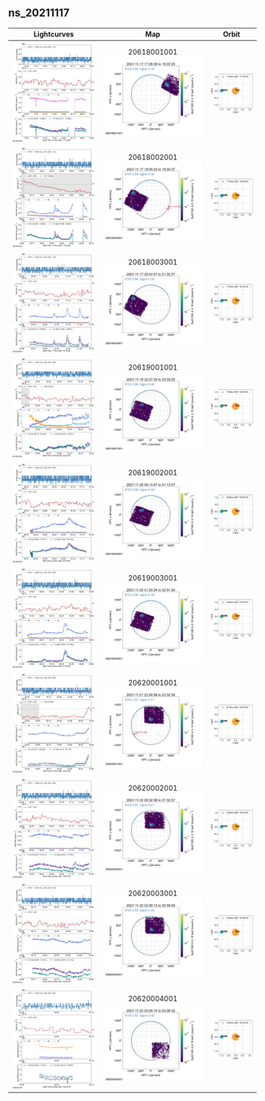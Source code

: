## ns_20211117
|  Lightcurves |  Map | Orbit |
|:---:|:---:|:---:|
|[![](ltc_20211117_1720_20618001001_ngs.png)](ltc_20211117_1720_20618001001_ngs.png)|20618001001<br/>[![](map_20211117_1720_20618001001_ngs.png)](map_20211117_1720_20618001001_ngs.png)|[![](orbeph_20211117_1720_20618001001_ngs.png)](orbeph_20211117_1720_20618001001_ngs.png)|
|[![](ltc_20211117_1900_20618002001_ngs.png)](ltc_20211117_1900_20618002001_ngs.png)|20618002001<br/>[![](map_20211117_1900_20618002001_ngs.png)](map_20211117_1900_20618002001_ngs.png)|[![](orbeph_20211117_1900_20618002001_ngs.png)](orbeph_20211117_1900_20618002001_ngs.png)|
|[![](ltc_20211117_2035_20618003001_ngs.png)](ltc_20211117_2035_20618003001_ngs.png)|20618003001<br/>[![](map_20211117_2035_20618003001_ngs.png)](map_20211117_2035_20618003001_ngs.png)|[![](orbeph_20211117_2035_20618003001_ngs.png)](orbeph_20211117_2035_20618003001_ngs.png)|
|[![](ltc_20211119_2230_20619001001_ngs.png)](ltc_20211119_2230_20619001001_ngs.png)|20619001001<br/>[![](map_20211119_2230_20619001001_ngs.png)](map_20211119_2230_20619001001_ngs.png)|[![](orbeph_20211119_2230_20619001001_ngs.png)](orbeph_20211119_2230_20619001001_ngs.png)|
|[![](ltc_20211120_0005_20619002001_ngs.png)](ltc_20211120_0005_20619002001_ngs.png)|20619002001<br/>[![](map_20211120_0005_20619002001_ngs.png)](map_20211120_0005_20619002001_ngs.png)|[![](orbeph_20211120_0005_20619002001_ngs.png)](orbeph_20211120_0005_20619002001_ngs.png)|
|[![](ltc_20211120_0145_20619003001_ngs.png)](ltc_20211120_0145_20619003001_ngs.png)|20619003001<br/>[![](map_20211120_0145_20619003001_ngs.png)](map_20211120_0145_20619003001_ngs.png)|[![](orbeph_20211120_0145_20619003001_ngs.png)](orbeph_20211120_0145_20619003001_ngs.png)|
|[![](ltc_20211121_2250_20620001001_ngs.png)](ltc_20211121_2250_20620001001_ngs.png)|20620001001<br/>[![](map_20211121_2250_20620001001_ngs.png)](map_20211121_2250_20620001001_ngs.png)|[![](orbeph_20211121_2250_20620001001_ngs.png)](orbeph_20211121_2250_20620001001_ngs.png)|
|[![](ltc_20211122_0025_20620002001_ngs.png)](ltc_20211122_0025_20620002001_ngs.png)|20620002001<br/>[![](map_20211122_0025_20620002001_ngs.png)](map_20211122_0025_20620002001_ngs.png)|[![](orbeph_20211122_0025_20620002001_ngs.png)](orbeph_20211122_0025_20620002001_ngs.png)|
|[![](ltc_20211122_0200_20620003001_ngs.png)](ltc_20211122_0200_20620003001_ngs.png)|20620003001<br/>[![](map_20211122_0200_20620003001_ngs.png)](map_20211122_0200_20620003001_ngs.png)|[![](orbeph_20211122_0200_20620003001_ngs.png)](orbeph_20211122_0200_20620003001_ngs.png)|
|[![](ltc_20211122_0255_20620004001_ngs.png)](ltc_20211122_0255_20620004001_ngs.png)|20620004001<br/>[![](map_20211122_0255_20620004001_ngs.png)](map_20211122_0255_20620004001_ngs.png)|[![](orbeph_20211122_0255_20620004001_ngs.png)](orbeph_20211122_0255_20620004001_ngs.png)|
